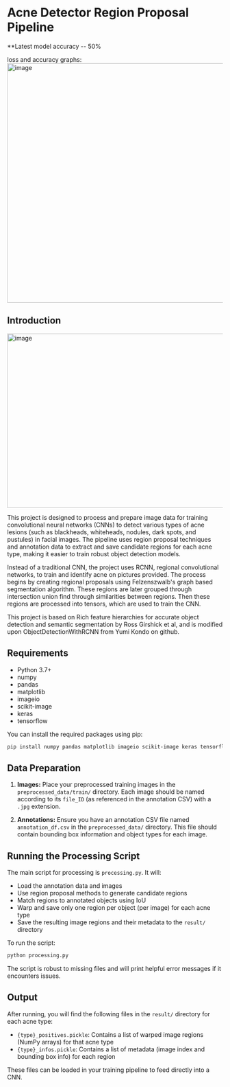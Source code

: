 # Acne Detector Region Proposal Pipeline
**Latest model accuracy -- 50%

loss and accuracy graphs:
<img width="1910" height="558" alt="image" src="https://github.com/user-attachments/assets/700ef095-7fb9-45eb-bd54-2ad9a00907af" />

## Introduction
<img width="1067" height="406" alt="image" src="https://github.com/user-attachments/assets/70282dc5-3c31-4151-ba17-875673f15290" />

This project is designed to process and prepare image data for training convolutional neural networks (CNNs) to detect various types of acne lesions (such as blackheads, whiteheads, nodules, dark spots, and pustules) in facial images. The pipeline uses region proposal techniques and annotation data to extract and save candidate regions for each acne type, making it easier to train robust object detection models.

Instead of a traditional CNN, the project uses RCNN, regional convolutional networks, to train and identify acne on pictures provided. The process begins by creating regional proposals using Felzenszwalb's graph based segmentation algorithm. These regions are later grouped through intersection union find through similarities between regions. Then these regions are processed into tensors, which are used to train the CNN.

This project is based on Rich feature hierarchies for accurate object detection and semantic segmentation by Ross Girshick et al, and is modified upon ObjectDetectionWithRCNN from Yumi Kondo on github. 

## Requirements

- Python 3.7+
- numpy
- pandas
- matplotlib
- imageio
- scikit-image
- keras
- tensorflow

You can install the required packages using pip:

```bash
pip install numpy pandas matplotlib imageio scikit-image keras tensorflow
```

## Data Preparation

1. **Images:** Place your preprocessed training images in the `preprocessed_data/train/` directory. Each image should be named according to its `file_ID` (as referenced in the annotation CSV) with a `.jpg` extension.

2. **Annotations:** Ensure you have an annotation CSV file named `annotation_df.csv` in the `preprocessed_data/` directory. This file should contain bounding box information and object types for each image.

## Running the Processing Script

The main script for processing is `processing.py`. It will:
- Load the annotation data and images
- Use region proposal methods to generate candidate regions
- Match regions to annotated objects using IoU
- Warp and save only one region per object (per image) for each acne type
- Save the resulting image regions and their metadata to the `result/` directory

To run the script:

```bash
python processing.py
```

The script is robust to missing files and will print helpful error messages if it encounters issues.

## Output

After running, you will find the following files in the `result/` directory for each acne type:
- `{type}_positives.pickle`: Contains a list of warped image regions (NumPy arrays) for that acne type
- `{type}_infos.pickle`: Contains a list of metadata (image index and bounding box info) for each region

These files can be loaded in your training pipeline to feed directly into a CNN.

